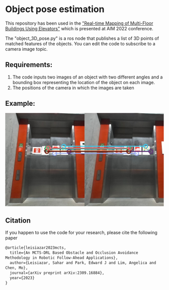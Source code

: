# Object pose estimation
This repository has been used in the ["Real-time Mapping of Multi-Floor Buildings Using Elevators"](https://ieeexplore.ieee.org/stamp/stamp.jsp?arnumber=9863407) 
which is presented at AIM 2022 conference.

The "object_3D_pose.py" is a ros node that publishes a list of 3D points of matched features of the objects. You can edit the code to subscribe to a camera image topic.

## Requirements: 
1. The code inputs two images of an object with two different angles and a bounding box representing the location of the object on each image.
2. The positions of the camera in which the images are taken

## Example:
![alt text](images/elevator_matched.jpg)

## Citation
If you happen to use the code for your research, please cite the following paper

```
@article{leisiazar2023mcts,
  title={An MCTS-DRL Based Obstacle and Occlusion Avoidance Methodology in Robotic Follow-Ahead Applications},
  author={Leisiazar, Sahar and Park, Edward J and Lim, Angelica and Chen, Mo},
  journal={arXiv preprint arXiv:2309.16884},
  year={2023}
}

```
